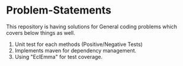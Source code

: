 # Problem-Statements

This repository is having solutions for General coding problems which covers below things as well.

1. Unit test for each methods (Positive/Negative Tests)
2. Implements maven for dependency management.
3. Using "EclEmma" for test coverage.
